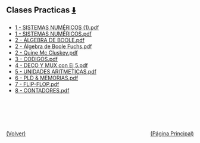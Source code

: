 
<html>
<body>
<h2>Clases Practicas <a href="https://downgit.github.io/#/home?url=https://github.com/Apuntes-FIUBA/Apuntes-Electronica/tree/main/86 - Electrónica/8601 - Tecnica Digital/Clases Practicas" style="font-size:20px">  ⬇️ </a></h2>
<ul>
    <li><a href="1 - SISTEMAS NUMÉRICOS (1).pdf">1 - SISTEMAS NUMÉRICOS (1).pdf</a></li>
    <li><a href="1 - SISTEMAS NUMÉRICOS.pdf">1 - SISTEMAS NUMÉRICOS.pdf</a></li>
    <li><a href="2 - ÁLGEBRA DE BOOLE.pdf">2 - ÁLGEBRA DE BOOLE.pdf</a></li>
    <li><a href="2 - Álgebra de Boole Fuchs.pdf">2 - Álgebra de Boole Fuchs.pdf</a></li>
    <li><a href="2 - Quine Mc Cluskey.pdf">2 - Quine Mc Cluskey.pdf</a></li>
    <li><a href="3 - CODIGOS.pdf">3 - CODIGOS.pdf</a></li>
    <li><a href="4 - DECO Y MUX con Ej 5.pdf">4 - DECO Y MUX con Ej 5.pdf</a></li>
    <li><a href="5 - UNIDADES ARITMETICAS.pdf">5 - UNIDADES ARITMETICAS.pdf</a></li>
    <li><a href="6 - PLD & MEMORIAS.pdf">6 - PLD & MEMORIAS.pdf</a></li>
    <li><a href="7 - FLIP-FLOP.pdf">7 - FLIP-FLOP.pdf</a></li>
    <li><a href="8 - CONTADORES.pdf">8 - CONTADORES.pdf</a></li>
</ul>
</body>
</html>

<br><br><br><br><br><a href="../" style="float: left">(Volver)</a> <a href="https://apuntes-fiuba.github.io/Apuntes-Electronica" style="float: right">(Página Principal)</a>
